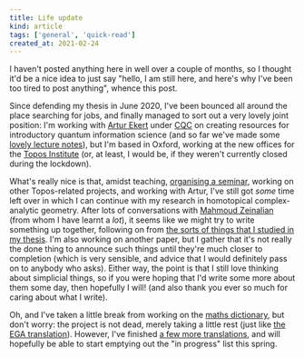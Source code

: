 ```yaml
---
title: Life update
kind: article
tags: ['general', 'quick-read']
created_at: 2021-02-24
---
```


I haven't posted anything here in well over a couple of months, so I thought it'd be a nice idea to just say "hello, I am still here, and here's why I've been too tired to post anything", whence this post.

<!-- more -->

Since defending my thesis in June 2020, I've been bounced all around the place searching for jobs, and finally managed to sort out a very lovely joint position: I'm working with [Artur Ekert](https://www.arturekert.com/) under [CQC](https://www.quantumlah.org/) on creating resources for introductory quantum information science (and so far we've made some [lovely lecture notes](https://thosgood.com/quantum-info)), but I'm based in Oxford, working at the new offices for the [Topos Institute](https://topos.institute) (or, at least, I would be, if they weren't currently closed during the lockdown).

What's really nice is that, amidst teaching, [organising a seminar](https://topos.site/topos-colloquium), working on other Topos-related projects, and working with Artur, I've still got _some_ time left over in which I can continue with my research in homotopical complex-analytic geometry.
After lots of conversations with [Mahmoud Zeinalian](https://www.zeinalian.com) (from whom I have learnt a _lot_), it seems like we might try to write something up together, following on from [the sorts of things that I studied in my thesis](https://thosgood.com/blog/2020/03/29/simplicial-chern-weil).
I'm also working on another paper, but I gather that it's not really the done thing to announce such things until they're much closer to completion (which is very sensible, and advice that I would definitely pass on to anybody who asks).
Either way, the point is that I still love thinking about simplicial things, so if you were hoping that I'd write some more about them some day, then hopefully I will! (and also thank you ever so much for caring about what I write).

Oh, and I've taken a little break from working on the [maths dictionary](https://thosgood.com/maths-dictionary), but don't worry: the project is not dead, merely taking a little rest (just like [the EGA translation](https://github.com/ryankeleti/ega)).
However, I've finished [a few more translations](https://thosgood.com/translations), and will hopefully be able to start emptying out the "in progress" list this spring.
